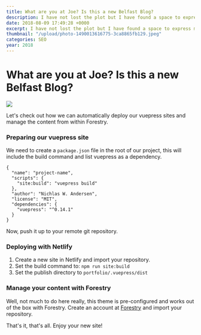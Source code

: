```yaml
---
title: What are you at Joe? Is this a new Belfast Blog?
description: I have not lost the plot but I have found a space to express my insights and minor knowledge. Read this post for an introduction to my life and my digital literary journey.
date: 2018-08-09 17:49:28 +0000
excerpt: I have not lost the plot but I have found a space to express my insights and minor knowledge. Read this post for an introduction to my life and my digital literary journey.
thumbnail: "/upload/photo-1490013616775-3ca8865fb129.jpeg"
categories: SEO
year: 2018
---
```



# What are you at Joe? Is this a new Belfast Blog?

![](/upload/photo-1490013616775-3ca8865fb129.jpeg)

Let's check out how we can automatically deploy our vuepress sites and manage the content from within Forestry.

### Preparing our vuepress site

We need to create a `package.json` file in the root of our project, this will include the build command and list vuepress as a dependency.

    {
      "name": "project-name",
      "scripts": {
        "site:build": "vuepress build"
      },
      "author": "Nichlas W. Andersen",
      "license": "MIT",
      "dependencies": {
        "vuepress": "^0.14.1"
      }
    }

Now, push it up to your remote git repository.

### Deploying with Netlify

1. Create a new site in Netlify and import your repository.
2. Set the build command to: `npm run site:build`
3. Set the publish directory to `portfolio/.vuepress/dist`

### Manage your content with Forestry

Well, not much to do here really, this theme is pre-configured and works out of the box with Forestry. Create an account at [Forestry](https://forestry.io "Forestry") and import your repository.

That's it, that's all. Enjoy your new site!
